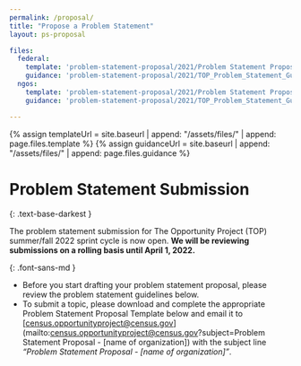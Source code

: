 ```yaml
---
permalink: /proposal/
title: "Propose a Problem Statement"
layout: ps-proposal

files:
  federal:
    template: 'problem-statement-proposal/2021/Problem Statement Proposal Template_TOP 2022_Federal-Agencies.docx'
    guidance: 'problem-statement-proposal/2021/TOP_Problem_Statement_Guidance_2022_Federal_Agencies.pdf'
  ngos:
    template: 'problem-statement-proposal/2021/Problem Statement Proposal Template_TOP 2022_Partners.docx'
    guidance: 'problem-statement-proposal/2021/TOP_Problem_Statement_Guidance_2022_Partners.pdf'

---
```

{% assign templateUrl = site.baseurl | append: "/assets/files/" | append: page.files.template %}
{% assign guidanceUrl = site.baseurl | append: "/assets/files/" | append: page.files.guidance %}

# Problem Statement Submission
{: .text-base-darkest }

The problem statement submission for The Opportunity Project (TOP) summer/fall 2022 sprint cycle is now open.
**We will be reviewing submissions on a rolling basis until April 1, 2022.**

{: .font-sans-md }

- Before you start drafting your problem statement proposal, please review the problem statement guidelines below. 
- To submit a topic, please download and complete the appropriate Problem Statement Proposal Template below and email it to [census.opportunityproject@census.gov](mailto:census.opportunityproject@census.gov?subject=Problem Statement Proposal - [name of organization]) with the subject line *“Problem Statement Proposal - [name of organization]”*.
